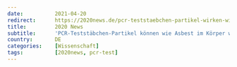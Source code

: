 ```yaml
---
date:          2021-04-20
redirect:      https://2020news.de/pcr-teststaebchen-partikel-wirken-wie-asbest-im-koerper/
title:         2020 News
subtitle:      'PCR-Teststäbchen-Partikel können wie Asbest im Körper wirken'
country:       DE
categories:    [Wissenschaft]
tags:          [2020news, pcr-test]
---
```

